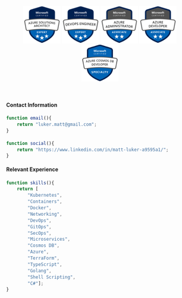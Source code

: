 <p style="text-align: center">
<img src="./assets/badges/azure-solutions-architect-expert.png" width="100"/>
<img src="./assets/badges/azure-devops-engineer-expert.png" width="100"/>
<img src="./assets/badges/azure-administrator-associate.png" width="100"/>
<img src="./assets/badges/azure-developer-associate.png" width="100"/>
<img src="./assets/badges/azure-certified-azure-cosmos-db-developer-specialty.png" width="100"/>
</p>
<br>

#### Contact Information
```js
function email(){
	return "luker.matt@gmail.com";
}

function social(){
	return "https://www.linkedin.com/in/matt-luker-a9595a1/";
}
```
#### Relevant Experience
```js
function skills(){
	return [
		"Kubernetes",
		"Containers",
		"Docker",
		"Networking",
		"DevOps",
		"GitOps",
		"SecOps",
		"Microservices",
		"Cosmos DB",
		"Azure",
		"TerraForm",
		"TypeScript",
		"Golang",
		"Shell Scripting",
		"C#"];
}
```


